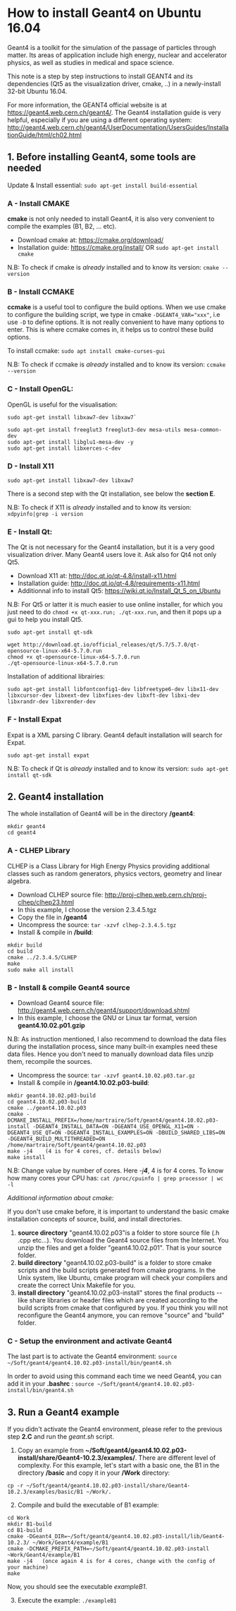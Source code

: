 # How to install Geant4 on Ubuntu 16.04

Geant4 is a toolkit for the simulation of the passage of particles through matter. Its areas of application include high energy, nuclear and accelerator physics, as well as studies in medical and space science.

This note is a step by step instructions to install GEANT4 and its dependencies (Qt5 as the visualization driver, cmake, ..) in a newly-install 32-bit Ubuntu 16.04. 

For more information, the GEANT4 official website is at https://geant4.web.cern.ch/geant4/. The Geant4 installation guide is very helpful, especially if you are using a different operating system: http://geant4.web.cern.ch/geant4/UserDocumentation/UsersGuides/InstallationGuide/html/ch02.html 



## 1. Before installing Geant4, some tools are needed

Update & Install essential: `sudo apt-get install build-essential`


### A - Install CMAKE
**cmake** is not only needed to install Geant4, it is also very convenient to compile the examples (B1, B2, ... etc). 

- Download cmake at: https://cmake.org/download/
- Installation guide: https://cmake.org/install/  OR  `sudo apt-get install cmake`

N.B: To check if cmake is *already* installed and to know its version: `cmake --version`


### B - Install CCMAKE
**ccmake** is a useful tool to configure the build options. When we use cmake to configure the building script, we type in cmake `-DGEANT4_VAR="xxx"`, i.e use `-D` to define options. It is not really convenient to have many options to enter. This is where ccmake comes in, it helps us to control these build options.

To install ccmake: `sudo apt install cmake-curses-gui`

N.B: To check if ccmake is *already* installed and to know its version: `ccmake --version`


### C - Install OpenGL:
OpenGL is useful for the visualisation:
```
sudo apt-get install libxaw7-dev libxaw7`

sudo apt-get install freeglut3 freeglut3-dev mesa-utils mesa-common-dev
sudo apt-get install libglu1-mesa-dev -y 
sudo apt-get install libxerces-c-dev
```

### D - Install X11 
`sudo apt-get install libxaw7-dev libxaw7`

There is a second step with the Qt installation, see below the **section E**.

N.B: To check if X11 is *already* installed and to know its version: `xdpyinfo|grep -i version`


### E - Install Qt:
The Qt is not necessary for the Geant4 installation, but it is a very good visualization driver. Many Geant4 users love it. Ask also for Qt4 not only Qt5.

- Download X11 at: http://doc.qt.io/qt-4.8/install-x11.html
- Installation guide: http://doc.qt.io/qt-4.8/requirements-x11.html
- Additionnal info to install Qt5: https://wiki.qt.io/Install_Qt_5_on_Ubuntu

N.B: For Qt5 or latter it is much easier to use online installer, for which you just need to do `chmod +x qt-xxx.run; ./qt-xxx.run`, and then it pops up a gui to help you install Qt5.

`sudo apt-get install qt-sdk`

```
wget http://download.qt.io/official_releases/qt/5.7/5.7.0/qt-opensource-linux-x64-5.7.0.run
chmod +x qt-opensource-linux-x64-5.7.0.run
./qt-opensource-linux-x64-5.7.0.run
```

Installation of additional librairies:

`sudo apt-get install libfontconfig1-dev libfreetype6-dev libx11-dev libxcursor-dev libxext-dev libxfixes-dev libxft-dev libxi-dev libxrandr-dev libxrender-dev`

### F - Install Expat
Expat is a XML parsing C library. Geant4 default installation will search for Expat.

`sudo apt-get install expat`

N.B: To check if Qt is *already* installed and to know its version: `sudo apt-get install qt-sdk`



## 2. Geant4 installation

The whole installation of Geant4 will be in the directory **/geant4**:
```
mkdir geant4
cd geant4
```

### A - CLHEP Library 
CLHEP is a Class Library for High Energy Physics providing additional classes such as random generators, physics vectors, geometry and linear algebra. 

- Download CLHEP source file: http://proj-clhep.web.cern.ch/proj-clhep/clhep23.html
- In this example, I choose the version 2.3.4.5.tgz
- Copy the file in **/geant4**
- Uncompress the source: `tar -xzvf clhep-2.3.4.5.tgz`
- Install & compile in **/build**:
```
mkdir build
cd build
cmake ../2.3.4.5/CLHEP
make
sudo make all install
```


### B - Install & compile Geant4 source

- Download Geant4 source file: http://geant4.web.cern.ch/geant4/support/download.shtml
- In this example, I choose the GNU or Linux tar format, version **geant4.10.02.p01.gzip**

N.B: As instruction mentioned, I also recommend to download the data files during the installation process, since many built-in examples need these data files. Hence you don't need to manually download data files unzip them, recompile the sources.
- Uncompress the source: `tar -xzvf geant4.10.02.p03.tar.gz`
- Install & compile in **/geant4.10.02.p03-build**:
```
mkdir geant4.10.02.p03-build
cd geant4.10.02.p03-build
cmake ../geant4.10.02.p03
cmake -DCMAKE_INSTALL_PREFIX=/home/martraire/Soft/geant4/geant4.10.02.p03-install -DGEANT4_INSTALL_DATA=ON -DGEANT4_USE_OPENGL_X11=ON -DGEANT4_USE_QT=ON -DGEANT4_INSTALL_EXAMPLES=ON -DBUILD_SHARED_LIBS=ON -DGEANT4_BUILD_MULTITHREADED=ON /home/martraire/Soft/geant4/geant4.10.02.p03
make -j4    (4 is for 4 cores, cf. details below)
make install
```
N.B: Change value by number of cores. Here *-j**4***, 4 is for 4 cores. To know how many cores your CPU has: `cat /proc/cpuinfo | grep processor | wc -l`

*Additional information about cmake:*

If you don't use cmake before, it is important to understand the basic cmake installation concepts of source, build, and install directories.
1. **source directory** "geant4.10.02.p03"is a folder to store source file (.h .cpp etc...). You download the Geant4 source files from the Internet. You unzip the files and get a folder "geant4.10.02.p01". That is your source folder.
2. **build directory** "geant4.10.02.p03-build" is a folder to store cmake scripts and the build scripts generated from cmake programs. In the Unix system, like Ubuntu, cmake program will check your compilers and create the correct Unix Makefile for you.
3. **install directory** "geant4.10.02.p03-install" stores the final products -- like share libraries or header files which are created according to the build scripts from cmake that configured by you. If you think you will not reconfigure the Geant4 anymore, you can remove "source" and "build" folder. 


###  C - Setup the environment and activate Geant4

The last part is to activate the Geant4 environment:
`source ~/Soft/geant4/geant4.10.02.p03-install/bin/geant4.sh`

In order to avoid using this command each time we need Geant4, you can add it in your **.bashrc** :
`source ~/Soft/geant4/geant4.10.02.p03-install/bin/geant4.sh`



## 3. Run a Geant4 example

If you didn't activate the Geant4 environment, please refer to the previous step **2.C** and run the *geant.sh* script.

1. Copy an example from  **~/Soft/geant4/geant4.10.02.p03-install/share/Geant4-10.2.3/examples/**. There are different level of complexity. For this example, let's start with a basic one, the B1 in the directory **/basic** and copy it in your **/Work** directory:

`cp -r ~/Soft/geant4/geant4.10.02.p03-install/share/Geant4-10.2.3/examples/basic/B1 ~/Work/.`

2. Compile and build the executable of B1 example:
```
cd Work
mkdir B1-build
cd B1-build
cmake -DGeant4_DIR=~/Soft/geant4/geant4.10.02.p03-install/lib/Geant4-10.2.3/ ~/Work/Geant4/example/B1
cmake -DCMAKE_PREFIX_PATH=~/Soft/geant4/geant4.10.02.p03-install ~Work/Geant4/example/B1
make -j4   (once again 4 is for 4 cores, change with the config of your machine)
make
```
Now, you should see the executable *exampleB1*.

3. Execute the example: `./exampleB1`
